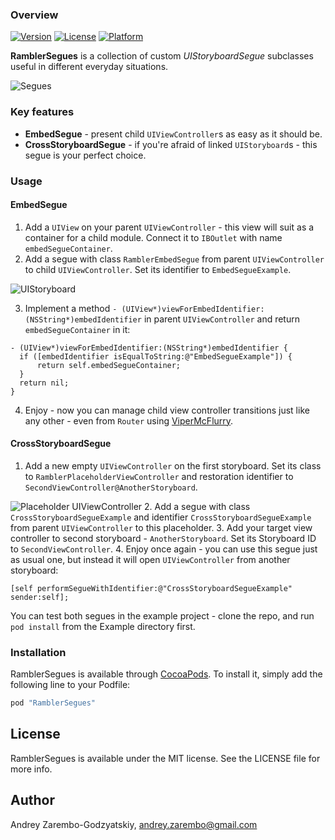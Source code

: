 ### Overview

[![Version](https://img.shields.io/cocoapods/v/RamblerSegues.svg?style=flat)](http://cocoapods.org/pods/RamblerSegues)
[![License](https://img.shields.io/cocoapods/l/RamblerSegues.svg?style=flat)](http://cocoapods.org/pods/RamblerSegues)
[![Platform](https://img.shields.io/cocoapods/p/RamblerSegues.svg?style=flat)](http://cocoapods.org/pods/RamblerSegues)

**RamblerSegues** is a collection of custom *UIStoryboardSegue* subclasses useful in different everyday situations.

![Segues](http://i.imgur.com/9Ta9XPk.jpg)

### Key features

- **EmbedSegue** - present child `UIViewController`s as easy as it should be.
- **CrossStoryboardSegue** - if you're afraid of linked `UIStoryboard`s - this segue is your perfect choice.

### Usage

#### EmbedSegue

1. Add a `UIView` on your parent `UIViewController` - this view will suit as a container for a child module. Connect it to `IBOutlet` with name `embedSegueContainer`.
2. Add a segue with class `RamblerEmbedSegue` from parent `UIViewController` to child `UIViewController`. Set its identifier to `EmbedSegueExample`.

  ![UIStoryboard](https://i.imgur.com/MEb5Q4Y.png)

3. Implement a method `- (UIView*)viewForEmbedIdentifier:(NSString*)embedIdentifier` in parent `UIViewController` and return `embedSegueContainer` in it:

  ```objc
  - (UIView*)viewForEmbedIdentifier:(NSString*)embedIdentifier {
    if ([embedIdentifier isEqualToString:@"EmbedSegueExample"]) {
        return self.embedSegueContainer;
    }
    return nil;
  }
  ```
4. Enjoy - now you can manage child view controller transitions just like any other - even from `Router` using [ViperMcFlurry](https://github.com/rambler-ios/ViperMcFlurry).

#### CrossStoryboardSegue

1. Add a new empty `UIViewController` on the first storyboard. Set its class to `RamblerPlaceholderViewController` and restoration identifier to `SecondViewController@AnotherStoryboard`.

  ![Placeholder UIViewController](https://i.imgur.com/xIhn5Oj.png)
2. Add a segue with class `CrossStoryboardSegueExample` and identifier `CrossStoryboardSegueExample` from parent `UIViewController` to this placeholder.
3. Add your target view controller to second storyboard - `AnotherStoryboard`. Set its Storyboard ID to `SecondViewController`.
4. Enjoy once again - you can use this segue just as usual one, but instead it will open `UIViewController` from another storyboard:

  ```objc
  [self performSegueWithIdentifier:@"CrossStoryboardSegueExample" sender:self];
  ```

You can test both segues in the example project - clone the repo, and run `pod install` from the Example directory first.

### Installation

RamblerSegues is available through [CocoaPods](http://cocoapods.org). To install it, simply add the following line to your Podfile:

```ruby
pod "RamblerSegues"
```

## License

RamblerSegues is available under the MIT license. See the LICENSE file for more info.

## Author

Andrey Zarembo-Godzyatskiy, andrey.zarembo@gmail.com
